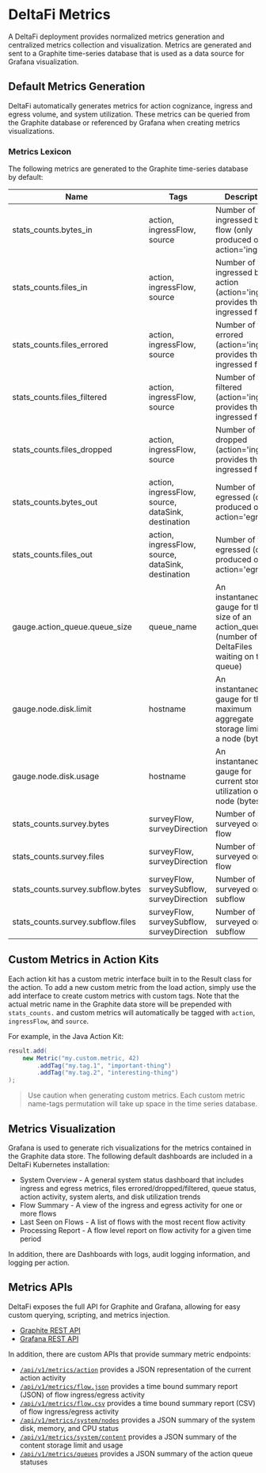 # DeltaFi Metrics

A DeltaFi deployment provides normalized metrics generation and centralized metrics collection and visualization.
Metrics are generated and sent to a Graphite time-series database that is used as a data source for Grafana visualization.

## Default Metrics Generation

DeltaFi automatically generates metrics for action cognizance, ingress and egress volume, and system utilization.
These metrics can be queried from the Graphite database or referenced by Grafana when creating metrics visualizations.

### Metrics Lexicon

The following metrics are generated to the Graphite time-series database by default:

| Name | Tags | Description |
|------|------|-------------|
| stats_counts.bytes_in | action, ingressFlow, source | Number of bytes ingressed by a flow (only produced on action='ingress') |
| stats_counts.files_in | action, ingressFlow, source | Number of files ingressed by an action (action='ingress' provides the ingressed files) |
| stats_counts.files_errored | action, ingressFlow, source | Number of files errored (action='ingress' provides the ingressed files) |
| stats_counts.files_filtered | action, ingressFlow, source | Number of files filtered (action='ingress' provides the ingressed files) |
| stats_counts.files_dropped | action, ingressFlow, source | Number of files dropped (action='ingress' provides the ingressed files) |
| stats_counts.bytes_out | action, ingressFlow, source, dataSink, destination | Number of bytes egressed (only produced on action='egress') |
| stats_counts.files_out | action, ingressFlow, source, dataSink, destination | Number of files egressed (only produced on action='egress') |
| gauge.action_queue.queue_size | queue_name | An instantaneous gauge for the size of an action_queue (number of DeltaFiles waiting on the queue) |
| gauge.node.disk.limit | hostname | An instantaneous gauge for the maximum aggregate storage limit on a node (bytes) |
| gauge.node.disk.usage | hostname | An instantaneous gauge for current storage utilization on a node (bytes) |
| stats_counts.survey.bytes | surveyFlow, surveyDirection | Number of bytes surveyed on a flow |
| stats_counts.survey.files | surveyFlow, surveyDirection | Number of files surveyed on a flow |
| stats_counts.survey.subflow.bytes | surveyFlow, surveySubflow, surveyDirection | Number of bytes surveyed on a subflow |
| stats_counts.survey.subflow.files | surveyFlow, surveySubflow, surveyDirection | Number of files surveyed on a subflow |

## Custom Metrics in Action Kits

Each action kit has a custom metric interface built in to the Result class for the action.  To add a new custom
metric from the load action, simply use the add interface to create custom metrics with custom tags.  Note that
the actual metric name in the Graphite data store will be prepended with `stats_counts.` and custom metrics will
automatically be tagged with `action`, `ingressFlow`, and `source`.

For example, in the Java Action Kit:
```java
result.add(
    new Metric("my.custom.metric, 42)
        .addTag("my.tag.1", "important-thing")
        .addTag("my.tag.2", "interesting-thing")
);
```

> Use caution when generating custom metrics.  Each custom metric name-tags permutation will take up space in the
> time series database.

## Metrics Visualization

Grafana is used to generate rich visualizations for the metrics contained in the Graphite data store.  The following
default dashboards are included in a DeltaFi Kubernetes installation:

* System Overview - A general system status dashboard that includes ingress and egress metrics, files errored/dropped/filtered, queue status, action activity, system alerts, and disk utilization trends
* Flow Summary - A view of the ingress and egress activity for one or more flows
* Last Seen on Flows - A list of flows with the most recent flow activity
* Processing Report - A flow level report on flow activity for a given time period

In addition, there are Dashboards with logs, audit logging information, and logging per action.

## Metrics APIs

DeltaFi exposes the full API for Graphite and Grafana, allowing for easy custom querying, scripting, and metrics injection.

- [Graphite REST API](https://graphite-api.readthedocs.io/en/latest/api.html)
- [Grafana REST API](https://grafana.com/docs/grafana/latest/developers/http_api/)

In addition, there are custom APIs that provide summary metric endpoints:

* <a href="/api/v1/metrics/action">`/api/v1/metrics/action`</a> provides a JSON representation of the current action activity
* <a href="/api/v1/metrics/flow.json">`/api/v1/metrics/flow.json`</a> provides a time bound summary report (JSON) of flow ingress/egress activity
* <a href="/api/v1/metrics/flow.csv">`/api/v1/metrics/flow.csv`</a> provides a time bound summary report (CSV) of flow ingress/egress activity
* <a href="/api/v1/metrics/system/nodes">`/api/v1/metrics/system/nodes`</a> provides a JSON summary of the system disk, memory, and CPU status
* <a href="/api/v1/metrics/system/content">`/api/v1/metrics/system/content`</a> provides a JSON summary of the content storage limit and usage
* <a href="/api/v1/metrics/queues">`/api/v1/metrics/queues`</a> provides a JSON summary of the action queue statuses
